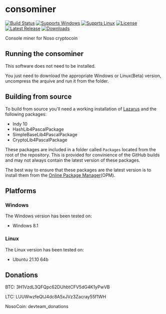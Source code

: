 # consominer
[![Build Status](https://github.com/Noso-Project/consominer/workflows/build/badge.svg?branch=main)](https://github.com/Noso-Project/consominer/actions)
[![Supports Windows](https://img.shields.io/badge/support-Windows-blue?logo=Windows)](https://github.com/Noso-Project/consominer/releases/latest)
[![Supprts Linux](https://img.shields.io/badge/support-Linux-yellow?logo=Linux)](https://github.com/Noso-Project/consominer/releases/latest)
[![License](https://img.shields.io/github/license/Noso-Project/consominer)](https://github.com/Noso-Project/consominer/blob/main/LICENSE)
[![Latest Release](https://img.shields.io/github/v/release/Noso-Project/consominer?label=latest%20release)](https://github.com/Noso-Project/consominer/releases/latest)
[![Downloads](https://img.shields.io/github/downloads/Noso-Project/consominer/total)](https://github.com/Noso-Project/consominer/releases)

Console miner for Noso cryptocoin

## Running the consominer

This software does not need to be installed.

You just need to download the appropriate Windows or Linux(Beta) version, uncompress the arquive and run it from the folder.

## Building from source

To build from source you'll need a working installation of [Lazarus](https://www.lazarus-ide.org/index.php?page=downloads) and the following packages:

- Indy 10
- HashLib4PascalPackage
- SimpleBaseLib4PascalPackage
- CryptoLib4PascalPackage

These packages are included in a folder called `Packages` located from the root of the repository. This is provided for convinience of the GitHub builds and may not always contain the latest version of these packages.

The best way to ensure that these packages are the latest version is to install them from the [Online Package Manager](https://wiki.freepascal.org/Online_Package_Manager)(OPM).

## Platforms

### Windows

The Windows version has been tested on:

- Windows 8.1

### Linux

The Linux version has been tested on:

- Ubuntu 21.10 64b

## Donations

BTC: 3H1VzdL3QFQpc62DUhbtCFV5dG4K1yPwVB

LTC: LUUWwzfeQtJ4dc8A5xJVz3Zacray55f1WH

NosoCoin: devteam_donations

